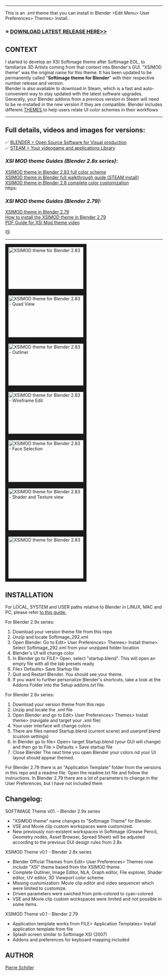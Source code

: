 ***
This is an .xml theme that you can install in Blender >Edit Menu> User Preferences> Themes> Install..
###  :star: <a href="https://github.com/3dcinetv/Softimage_Theme_for_Blender/releases" target="_blank"> **DOWNLOAD LATEST RELEASE HERE>>**</a>

## CONTEXT

I started to develop an XSI Softimage theme after Softimage EOL, to familiarize 3D Artists coming from that context into Blender's GUI.
"XSIMOD theme" was the original name for this theme. It has been updated to be permanently called "**Softimage theme for Blender**" with their respective number release and version. <br>
Blender is also available to download in Steam, which is a fast and auto-convenient way to stay updated with the latest software upgrades. Generally, your Blender addons from a previous version in Steam will need to be re-installed in the new version if they are compatible.
Blender includes different <a href="https://developer.blender.org/T74360" target="_blank"> THEMES </a> to help users relate UI color schemes in their workflows


---

## Full details, videos and images for versions:
:white_check_mark: <a href="https://blender.og/" target="_blank"> BLENDER > Open Source Software for Visual production </a> <br>
:white_check_mark: <a href="https://store.steampowered.com/about/">STEAM > Your videogame and applications Library</a><br>
 
### _XSI MOD theme Guides (Blender 2.8x series):_
<a href="https://3dcinetv.com/xsimod-theme-for-blender-2-83-updated-march-2020/" target="_blank">XSIMOD theme in Blender 2.83 full color scheme</a><br>
<a href="https://3dcinetv.com/blender-steam-xsimod-theme/" target="_blank">XSIMOD theme in Blender full walkthrough guide (STEAM install)</a><br>
<a href="//3dcinetv.com/softimage-xsi-mod-theme-on-blender-2-8/" target="_blank">XSIMOD theme in Blender 2.8 complete color customization</a><br>https:

### _XSI MOD theme Guides (Blender 2.79):_
<a href="https://3dcinetv.com/blender-softimage-theme-softimage-mod-theme/" target="_blank">XSIMOD theme in Blender 2.79</a><br>
<a href="https://3dcinetv.com/how-to-install-xsimod-theme-for-blender/" target="_blank">How to install the XSIMOD theme in Blender 2.79</a><br>
<a href="https://youtu.be/tJ3qBfLKqII/" target="_blank">PDF Guide for XSI Mod theme video</a><br>

😼

---
<a href="https://3dcinetv.com/xsimod-theme-for-blender-2-83-updated-march-2020/" target="_blank"><img src="https://i.imgur.com/Q4hfeSd.jpeg" 
alt="XSIMOD theme for Blender 2.83" width="240" height="134" border="10" /></a> 
<a href="https://3dcinetv.com/xsimod-theme-for-blender-2-83-updated-march-2020/" target="_blank"><img src="https://i.imgur.com/l7Sp4cb.jpeg" 
alt="XSIMOD theme for Blender 2.83 - Quad View" width="240" height="134" border="10" /></a>
<a href="https://3dcinetv.com/xsimod-theme-for-blender-2-83-updated-march-2020/" target="_blank"><img src="https://i.imgur.com/yUqW4xF.jpeg" 
alt="XSIMOD theme for Blender 2.83 - Outliner" width="240" height="134" border="10" /></a>
<a href="https://3dcinetv.com/xsimod-theme-for-blender-2-83-updated-march-2020/" target="_blank"><img src="https://i.imgur.com/Dd4zf4C.jpeg" 
alt="XSIMOD theme for Blender 2.83 - Wireframe Edit" width="240" height="134" border="10" /></a> 
<a href="https://3dcinetv.com/xsimod-theme-for-blender-2-83-updated-march-2020/" target="_blank"><img src="https://i.imgur.com/0SsLJxm.jpeg" 
alt="XSIMOD theme for Blender 2.83 - Face Selection" width="240" height="134" border="10" /></a>
<a href="https://3dcinetv.com/xsimod-theme-for-blender-2-83-updated-march-2020/" target="_blank"><img src="https://i.imgur.com/Pq1h8Nd.jpeg" 
alt="XSIMOD theme for Blender 2.83 - Shader and Texture view" width="240" height="134" border="10" /></a> 
<a href="https://3dcinetv.com/xsimod-theme-for-blender-2-83-updated-march-2020/" target="_blank"><img src="https://i.imgur.com/drnfki0.jpeg" 
alt="XSIMOD theme for Blender 2.83" width="240" height="134" border="10" /></a> 



## INSTALLATION
For LOCAL, SYSTEM and USER paths relative to Blender in LINUX, MAC and PC, please refer <a href="https://docs.blender.org/manual/en/latest/advanced/blender_directory_layout.html" target="_blank">to this guide.</a><br>

For Blender 2.9x series:
1. Download your version theme file from this repo
2. Unzip and locate Softimage_292.xml
3. Open Blender. Go to Edit> User Preferences> Themes> Install theme> Select Softimage_292.xml from your unzipped folder location
4. Blender's UI will change color
5. In Blender go to FILE> Open, select "startup.blend". This will open an empty file with all the tab presets ready
6. File> Defaults> Save Startup file
7. Quit and Restart Blender. You should see your theme.
8. If you want to further personalize Blender's shortcuts, take a look at the Addons Folder into the Setup addons.txt file.

For Blender 2.8x series:
1. Download your version theme from this repo
2. Unzip and locate the .xml file
3. Open Blender and go to Edit> User Preferences> Themes> Install theme> (navigate and target your .xml file)
4. Your user interface will change colors
5. There are files named Startup.blend (current scene) and userpref.blend (custom settings)
6. In Blender go to file> Open> target Startup.blend (your GUI will change) and then go to File > Defaults > Save startup file
7. Close Blender
The next time you open Blender your colors nd your UI layout should appear themed.

For Blender 2.79 there is an "Application Template" folder from the versions in this repo and a readme file.
Open the readme.txt file and follow the instructions.
In Blender 2.79 there are a lot of parameters to change in the User Preferences, but I have not included them

## Changelog:
SOFTIMAGE Theme v01. - Blender 2.9x series
  - "XSIMOD theme" name changes to "Softimage Theme" for Blender.
  - VSE and Movie clip custom workspaces were customized.
  - New previously non-existent workspaces in Softimage (Grease Pencil, Geometry nodes, Asset Browser, Spread Sheet) will be adjusted
    according to the previous GUI design rules from 2.8x

XSIMOD Theme v0.1 - Blender 2.8x series
  - Blender Official Themes from Edit> User Preferences> Themes now include "XSI" theme based from the XSIMOD theme.
  - Complete Outliner, Image Editor, NLA, Graph editor, File explorer, Shader editor, UV editor, 3D Viewport color scheme.
  - Missing customization: Movie clip editor and video sequencer which were limited to customize.
  - Driven parameters were swiched from pink-colored to cyan-colored
  - VSE and Movie clip custom workspaces were limited and not possible in some items.

XSIMOD Theme v0.1 - Blender 2.79
  - Application template works from FILE> Application Templates> Install application template from file
  - Splash screen similar to Softimage XSI (2007)
  - Addons and preferences for keyboard mapping included

## AUTHOR
<a href="https://github.com/3dcinetv" target="_blank">Pierre Schiller</a><br>

